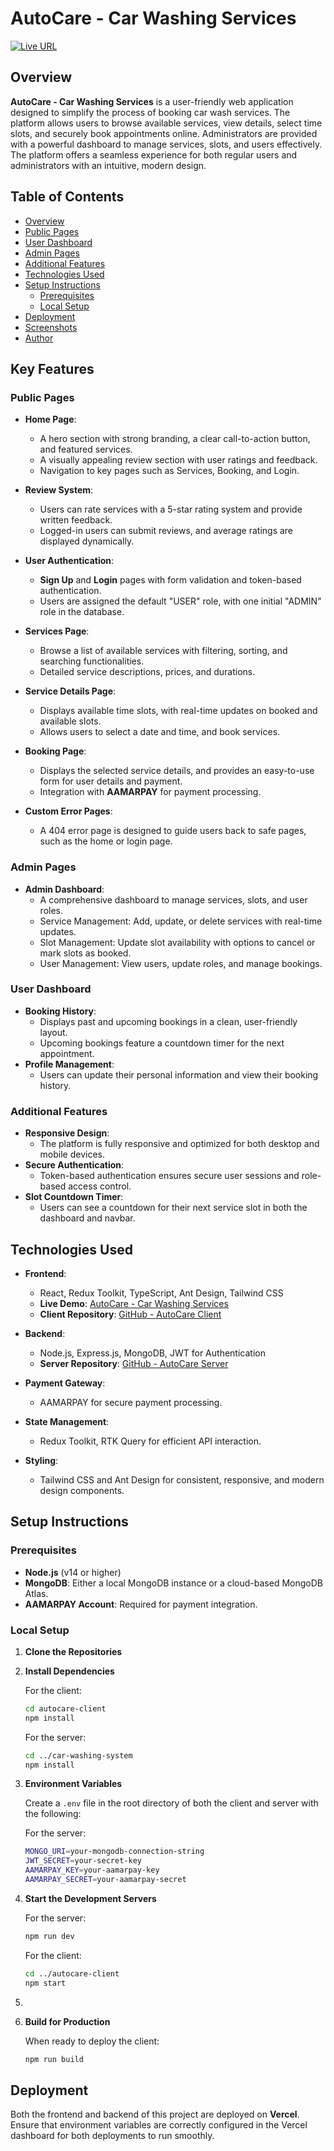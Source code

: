 # AutoCare - Car Washing Services

[![Live URL](https://img.shields.io/badge/Live%20URL-Visit-green)](https://autocare-client.vercel.app/)

## Overview

**AutoCare - Car Washing Services** is a user-friendly web application designed to simplify the process of booking car wash services. The platform allows users to browse available services, view details, select time slots, and securely book appointments online. Administrators are provided with a powerful dashboard to manage services, slots, and users effectively. The platform offers a seamless experience for both regular users and administrators with an intuitive, modern design.

## Table of Contents

- [Overview](#overview)
- [Public Pages](#public-pages)
- [User Dashboard](#user-dashboard)
- [Admin Pages](#admin-pages)
- [Additional Features](#additional-features)
- [Technologies Used](#technologies-used)
- [Setup Instructions](#setup-instructions)
  - [Prerequisites](#prerequisites)
  - [Local Setup](#local-setup)
- [Deployment](#deployment)
- [Screenshots](#screenshots)
- [Author](#author)

## Key Features

### Public Pages

- **Home Page**:
  - A hero section with strong branding, a clear call-to-action button, and featured services.
  - A visually appealing review section with user ratings and feedback.
  - Navigation to key pages such as Services, Booking, and Login.
- **Review System**:

  - Users can rate services with a 5-star rating system and provide written feedback.
  - Logged-in users can submit reviews, and average ratings are displayed dynamically.

- **User Authentication**:
  - **Sign Up** and **Login** pages with form validation and token-based authentication.
  - Users are assigned the default "USER" role, with one initial "ADMIN" role in the database.
- **Services Page**:

  - Browse a list of available services with filtering, sorting, and searching functionalities.
  - Detailed service descriptions, prices, and durations.

- **Service Details Page**:

  - Displays available time slots, with real-time updates on booked and available slots.
  - Allows users to select a date and time, and book services.

- **Booking Page**:

  - Displays the selected service details, and provides an easy-to-use form for user details and payment.
  - Integration with **AAMARPAY** for payment processing.

- **Custom Error Pages**:
  - A 404 error page is designed to guide users back to safe pages, such as the home or login page.

### Admin Pages

- **Admin Dashboard**:
  - A comprehensive dashboard to manage services, slots, and user roles.
  - Service Management: Add, update, or delete services with real-time updates.
  - Slot Management: Update slot availability with options to cancel or mark slots as booked.
  - User Management: View users, update roles, and manage bookings.

### User Dashboard

- **Booking History**:
  - Displays past and upcoming bookings in a clean, user-friendly layout.
  - Upcoming bookings feature a countdown timer for the next appointment.
- **Profile Management**:
  - Users can update their personal information and view their booking history.

### Additional Features

- **Responsive Design**:
  - The platform is fully responsive and optimized for both desktop and mobile devices.
- **Secure Authentication**:
  - Token-based authentication ensures secure user sessions and role-based access control.
- **Slot Countdown Timer**:
  - Users can see a countdown for their next service slot in both the dashboard and navbar.

## Technologies Used

- **Frontend**:

  - React, Redux Toolkit, TypeScript, Ant Design, Tailwind CSS
  - **Live Demo**: [AutoCare - Car Washing Services](https://autocare-client.vercel.app/)
  - **Client Repository**: [GitHub - AutoCare Client](https://github.com/mahamudulhasan-me/autocare-client.git)

- **Backend**:

  - Node.js, Express.js, MongoDB, JWT for Authentication
  - **Server Repository**: [GitHub - AutoCare Server](https://github.com/mahamudulhasan-me/car-washing-system.git)

- **Payment Gateway**:

  - AAMARPAY for secure payment processing.

- **State Management**:

  - Redux Toolkit, RTK Query for efficient API interaction.

- **Styling**:
  - Tailwind CSS and Ant Design for consistent, responsive, and modern design components.

## Setup Instructions

### Prerequisites

- **Node.js** (v14 or higher)
- **MongoDB**: Either a local MongoDB instance or a cloud-based MongoDB Atlas.
- **AAMARPAY Account**: Required for payment integration.

### Local Setup

1. **Clone the Repositories**

  

2. **Install Dependencies**

   For the client:

   ```bash
   cd autocare-client
   npm install
   ```

   For the server:

   ```bash
   cd ../car-washing-system
   npm install
   ```

3. **Environment Variables**

   Create a `.env` file in the root directory of both the client and server with the following:

   For the server:

   ```bash
   MONGO_URI=your-mongodb-connection-string
   JWT_SECRET=your-secret-key
   AAMARPAY_KEY=your-aamarpay-key
   AAMARPAY_SECRET=your-aamarpay-secret
   ```

4. **Start the Development Servers**

   For the server:

   ```bash
   npm run dev
   ```

   For the client:

   ```bash
   cd ../autocare-client
   npm start
   ```

5. 

6. **Build for Production**

   When ready to deploy the client:

   ```bash
   npm run build
   ```

## Deployment

Both the frontend and backend of this project are deployed on **Vercel**. Ensure that environment variables are correctly configured in the Vercel dashboard for both deployments to run smoothly.



